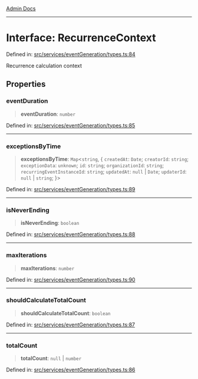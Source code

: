 [Admin Docs](/)

***

# Interface: RecurrenceContext

Defined in: [src/services/eventGeneration/types.ts:84](https://github.com/Sourya07/talawa-api/blob/ead7a48e0174153214ee7311f8b242ee1c1a12ca/src/services/eventGeneration/types.ts#L84)

Recurrence calculation context

## Properties

### eventDuration

> **eventDuration**: `number`

Defined in: [src/services/eventGeneration/types.ts:85](https://github.com/Sourya07/talawa-api/blob/ead7a48e0174153214ee7311f8b242ee1c1a12ca/src/services/eventGeneration/types.ts#L85)

***

### exceptionsByTime

> **exceptionsByTime**: `Map`\<`string`, \{ `createdAt`: `Date`; `creatorId`: `string`; `exceptionData`: `unknown`; `id`: `string`; `organizationId`: `string`; `recurringEventInstanceId`: `string`; `updatedAt`: `null` \| `Date`; `updaterId`: `null` \| `string`; \}\>

Defined in: [src/services/eventGeneration/types.ts:89](https://github.com/Sourya07/talawa-api/blob/ead7a48e0174153214ee7311f8b242ee1c1a12ca/src/services/eventGeneration/types.ts#L89)

***

### isNeverEnding

> **isNeverEnding**: `boolean`

Defined in: [src/services/eventGeneration/types.ts:88](https://github.com/Sourya07/talawa-api/blob/ead7a48e0174153214ee7311f8b242ee1c1a12ca/src/services/eventGeneration/types.ts#L88)

***

### maxIterations

> **maxIterations**: `number`

Defined in: [src/services/eventGeneration/types.ts:90](https://github.com/Sourya07/talawa-api/blob/ead7a48e0174153214ee7311f8b242ee1c1a12ca/src/services/eventGeneration/types.ts#L90)

***

### shouldCalculateTotalCount

> **shouldCalculateTotalCount**: `boolean`

Defined in: [src/services/eventGeneration/types.ts:87](https://github.com/Sourya07/talawa-api/blob/ead7a48e0174153214ee7311f8b242ee1c1a12ca/src/services/eventGeneration/types.ts#L87)

***

### totalCount

> **totalCount**: `null` \| `number`

Defined in: [src/services/eventGeneration/types.ts:86](https://github.com/Sourya07/talawa-api/blob/ead7a48e0174153214ee7311f8b242ee1c1a12ca/src/services/eventGeneration/types.ts#L86)

